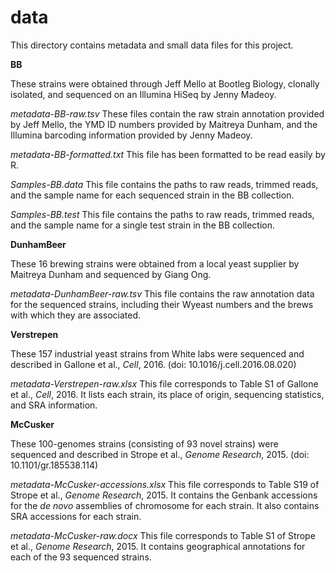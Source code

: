 data
========================

This directory contains metadata and small data files for this project.

**BB**

These strains were obtained through Jeff Mello at Bootleg Biology, clonally isolated, and sequenced on an Illumina HiSeq by Jenny Madeoy.

*metadata-BB-raw.tsv* These files contain the raw strain annotation provided by Jeff Mello, the YMD ID numbers provided by Maitreya Dunham, and the Illumina barcoding information provided by Jenny Madeoy.

*metadata-BB-formatted.txt* This file has been formatted to be read easily by R.

*Samples-BB.data* This file contains the paths to raw reads, trimmed reads, and the sample name for each sequenced strain in the BB collection.

*Samples-BB.test* This file contains the paths to raw reads, trimmed reads, and the sample name for a single test strain in the BB collection.

**DunhamBeer**

These 16 brewing strains were obtained from a local yeast supplier by Maitreya Dunham and sequenced by Giang Ong.

*metadata-DunhamBeer-raw.tsv* This file contains the raw annotation data for the sequenced strains, including their Wyeast numbers and the brews with which they are associated.

**Verstrepen**

These 157 industrial yeast strains from White labs were sequenced and described in Gallone et al., *Cell*, 2016. (doi: 10.1016/j.cell.2016.08.020)

*metadata-Verstrepen-raw.xlsx* This file corresponds to Table S1 of Gallone et al., *Cell*, 2016. It lists each strain, its place of origin, sequencing statistics, and SRA information.

**McCusker**

These 100-genomes strains (consisting of 93 novel strains) were sequenced and described in Strope et al., *Genome Research*, 2015. (doi: 10.1101/gr.185538.114)

*metadata-McCusker-accessions.xlsx* This file corresponds to Table S19 of Strope et al., *Genome Research*, 2015. It contains the Genbank accessions for the *de novo* assemblies of chromosome for each strain. It also contains SRA accessions for each strain.

*metadata-McCusker-raw.docx* This file corresponds to Table S1 of Strope et al., *Genome Research*, 2015. It contains geographical annotations for each of the 93 sequenced strains.